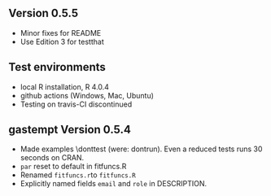 ## Version 0.5.5

- Minor fixes for README 
- Use Edition 3 for  testthat

## Test environments

-   local R installation, R 4.0.4
-   github actions (Windows, Mac, Ubuntu)
-   Testing on travis-CI discontinued

## gastempt Version 0.5.4

-   Made examples \donttest (were: dontrun). Even a reduced tests runs 30 seconds on CRAN.
-   `par` reset to default in fitfuncs.R
-   Renamed `fitfuncs.r`to `fitfuncs.R`
-   Explicitly named fields `email` and `role` in DESCRIPTION. 

